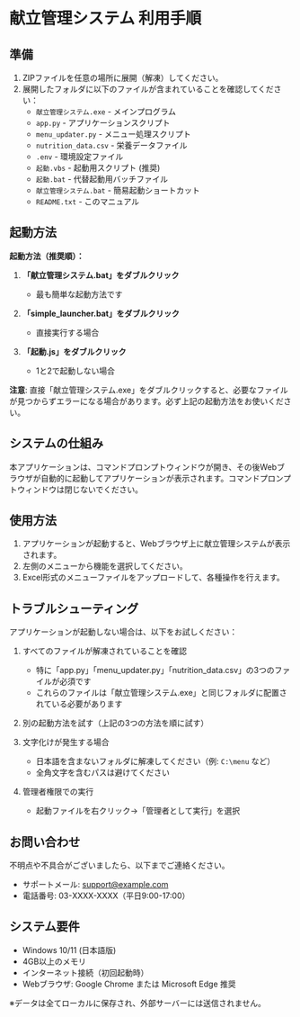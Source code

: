 # 献立管理システム 利用手順

## 準備

1. ZIPファイルを任意の場所に展開（解凍）してください。
2. 展開したフォルダに以下のファイルが含まれていることを確認してください：
   - `献立管理システム.exe` - メインプログラム
   - `app.py` - アプリケーションスクリプト
   - `menu_updater.py` - メニュー処理スクリプト
   - `nutrition_data.csv` - 栄養データファイル
   - `.env` - 環境設定ファイル
   - `起動.vbs` - 起動用スクリプト (推奨)
   - `起動.bat` - 代替起動用バッチファイル
   - `献立管理システム.bat` - 簡易起動ショートカット
   - `README.txt` - このマニュアル

## 起動方法

**起動方法（推奨順）：**

1. **「献立管理システム.bat」をダブルクリック**
   - 最も簡単な起動方法です

2. **「simple_launcher.bat」をダブルクリック**
   - 直接実行する場合

3. **「起動.js」をダブルクリック**
   - 1と2で起動しない場合

**注意**: 直接「献立管理システム.exe」をダブルクリックすると、必要なファイルが見つからずエラーになる場合があります。必ず上記の起動方法をお使いください。

## システムの仕組み

本アプリケーションは、コマンドプロンプトウィンドウが開き、その後Webブラウザが自動的に起動してアプリケーションが表示されます。コマンドプロンプトウィンドウは閉じないでください。

## 使用方法

1. アプリケーションが起動すると、Webブラウザ上に献立管理システムが表示されます。
2. 左側のメニューから機能を選択してください。
3. Excel形式のメニューファイルをアップロードして、各種操作を行えます。

## トラブルシューティング

アプリケーションが起動しない場合は、以下をお試しください：

1. すべてのファイルが解凍されていることを確認
   - 特に「app.py」「menu_updater.py」「nutrition_data.csv」の3つのファイルが必須です
   - これらのファイルは「献立管理システム.exe」と同じフォルダに配置されている必要があります

2. 別の起動方法を試す（上記の3つの方法を順に試す）

3. 文字化けが発生する場合
   - 日本語を含まないフォルダに解凍してください（例: `C:\menu` など）
   - 全角文字を含むパスは避けてください

4. 管理者権限での実行
   - 起動ファイルを右クリック→「管理者として実行」を選択

## お問い合わせ

不明点や不具合がございましたら、以下までご連絡ください。
- サポートメール: support@example.com
- 電話番号: 03-XXXX-XXXX（平日9:00-17:00）

## システム要件

- Windows 10/11 (日本語版)
- 4GB以上のメモリ
- インターネット接続（初回起動時）
- Webブラウザ: Google Chrome または Microsoft Edge 推奨

※データは全てローカルに保存され、外部サーバーには送信されません。 